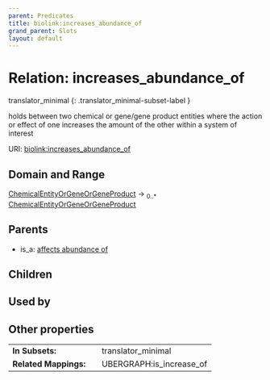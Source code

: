 ```yaml
---
parent: Predicates
title: biolink:increases_abundance_of
grand_parent: Slots
layout: default
---
```


# Relation: increases_abundance_of

translator_minimal
{: .translator_minimal-subset-label }


holds between two chemical or gene/gene product entities where the action or effect of one increases the amount of the other within a system of interest

URI: [biolink:increases_abundance_of](https://w3id.org/biolink/vocab/increases_abundance_of)

## Domain and Range

[ChemicalEntityOrGeneOrGeneProduct](ChemicalEntityOrGeneOrGeneProduct.md) ->  <sub>0..\*</sub> [ChemicalEntityOrGeneOrGeneProduct](ChemicalEntityOrGeneOrGeneProduct.md)

## Parents

 *  is_a: [affects abundance of](affects_abundance_of.md)

## Children


## Used by


## Other properties

|  |  |  |
| --- | --- | --- |
| **In Subsets:** | | translator_minimal |
| **Related Mappings:** | | UBERGRAPH:is_increase_of |

